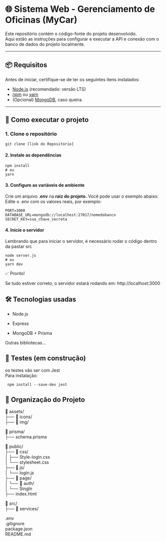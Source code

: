 # 🌐 Sistema Web - Gerenciamento de Oficinas (MyCar)

Este repositório contém o código-fonte do projeto desenvolvido.  
Aqui estão as instruções para configurar e executar a API e conexão com o banco de dados do projeto localmente.

---

## 📦 Requisitos

Antes de iniciar, certifique-se de ter os seguintes itens instalados:

- [Node.js](https://nodejs.org/) (recomendado: versão LTS)
- [npm](https://www.npmjs.com/) ou [yarn](https://yarnpkg.com/)
- (Opcional) [MongoDB](https://www.mongodb.com/), caso queira. 

---

## 🚀 Como executar o projeto

### 1. Clone o repositório

```
git clone [link do Repositório]
```
#### 2. Instale as dependências

```
npm install
# ou
yarn
```

#### 3. Configure as variáveis de ambiente
Crie um arquivo .**env** na **raiz do projeto.** Você pode usar o exemplo abaixo:<br>
Edite o .env com os valores reais, por exemplo:

```
PORT=3000
DATABASE_URL=mongodb://localhost:27017/nomedobanco
SECRET_KEY=sua_chave_secreta
```

#### 4. Inicie o servidor

Lembrando que para iniciar  o servidor, é necessário rodar o código dentro da pastar src
```
node server.js 
# ou
yarn dev
```

✅ Pronto!

Se tudo estiver correto, o servidor estará rodando em:
http://localhost:3000


## 🛠 Tecnologias usadas
 - Node.js

 - Express

 - MongoDB + Prisma 

Outras bibliotecas...

## 🧪 Testes (em construção)

os testes vão ser com Jest<br> 
Para instalação: 
```
 npm install --save-dev jest
```

## 📂 Organização do Projeto
📁 assets/<br>
├── 📁 icons/<br>
├── 📁 img/<br>

📁 prisma/<br>
├── schema.prisma

📁 public/<br>
├── 📁 css/<br>
│ ├── Style-login.css<br>
│ └── stylesheet.css<br>
├── 📁 js/<br>
│ └── login.js<br>
├── 📁 page/<br>
│ └── 📁 auth/<br>
│ └── SingIn<br>
├── index.html<br>

📁 src/<br>
├── 📁 services/

.env<br>
.gitignore<br>
package.json<br>
README.md<br>

